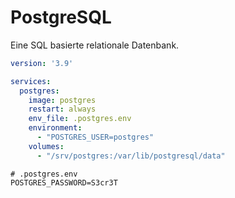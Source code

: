 # PostgreSQL

Eine SQL basierte relationale Datenbank.

```yaml
version: '3.9'

services:
  postgres:
    image: postgres
    restart: always
    env_file: .postgres.env
    environment:
      - "POSTGRES_USER=postgres"
    volumes:
      - "/srv/postgres:/var/lib/postgresql/data"
```

```shell
# .postgres.env
POSTGRES_PASSWORD=S3cr3T
```